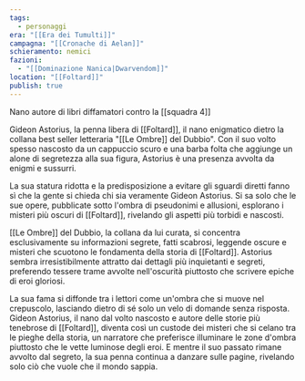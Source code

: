 ```yaml
---
tags:
  - personaggi
era: "[[Era dei Tumulti]]"
campagna: "[[Cronache di Aelan]]"
schieramento: nemici
fazioni:
  - "[[Dominazione Nanica|Dwarvendom]]"
location: "[[Foltard]]"
publish: true
---
```

Nano autore di libri diffamatori contro la [[squadra 4]]

Gideon Astorius, la penna libera di [[Foltard]], il nano enigmatico dietro la collana best seller letteraria "[[Le Ombre]] del Dubbio". Con il suo volto spesso nascosto da un cappuccio scuro e una barba folta che aggiunge un alone di segretezza alla sua figura, Astorius è una presenza avvolta da enigmi e sussurri.

La sua statura ridotta e la predisposizione a evitare gli sguardi diretti fanno sì che la gente si chieda chi sia veramente Gideon Astorius. Si sa solo che le sue opere, pubblicate sotto l'ombra di pseudonimi e allusioni, esplorano i misteri più oscuri di [[Foltard]], rivelando gli aspetti più torbidi e nascosti.

[[Le Ombre]] del Dubbio, la collana da lui curata, si concentra esclusivamente su informazioni segrete, fatti scabrosi, leggende oscure e misteri che scuotono le fondamenta della storia di [[Foltard]]. Astorius sembra irresistibilmente attratto dai dettagli più inquietanti e segreti, preferendo tessere trame avvolte nell'oscurità piuttosto che scrivere epiche di eroi gloriosi.

La sua fama si diffonde tra i lettori come un'ombra che si muove nel crepuscolo, lasciando dietro di sé solo un velo di domande senza risposta. Gideon Astorius, il nano dal volto nascosto e autore delle storie più tenebrose di [[Foltard]], diventa così un custode dei misteri che si celano tra le pieghe della storia, un narratore che preferisce illuminare le zone d'ombra piuttosto che le vette luminose degli eroi. E mentre il suo passato rimane avvolto dal segreto, la sua penna continua a danzare sulle pagine, rivelando solo ciò che vuole che il mondo sappia.